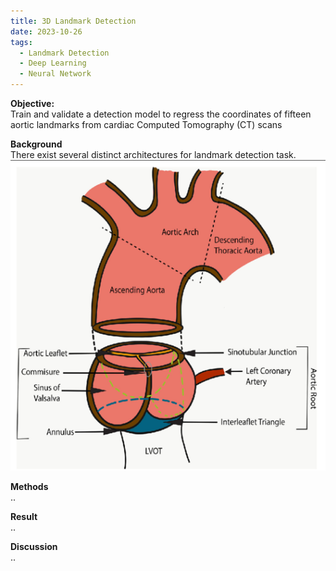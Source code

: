 ```yaml
---
title: 3D Landmark Detection
date: 2023-10-26
tags:
  - Landmark Detection
  - Deep Learning
  - Neural Network
---
```


**Objective:**\
Train and validate a detection model to regress the coordinates of fifteen aortic landmarks from cardiac Computed Tomography (CT) scans
<!--more-->

**Background**\
There exist several distinct architectures for landmark detection task.
![Aortic Root Anatomy](aortic_anatomy.png "Aortic Root Anatomy")

**Methods**\
..

**Result**\
..

**Discussion**\
..



